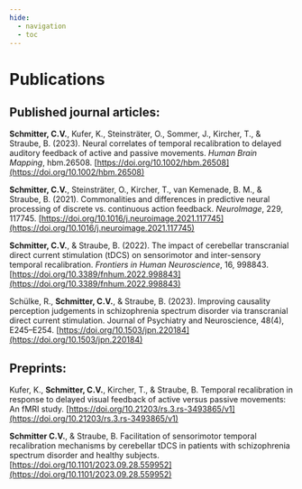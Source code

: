 ```yaml
---
hide:
  - navigation
  - toc
---
```


# Publications

## Published journal articles:

**Schmitter, C.V.**, Kufer, K., Steinsträter, O., Sommer, J., Kircher, T., & Straube, B. (2023). Neural correlates of temporal   recalibration to delayed auditory feedback of active and passive movements. *Human Brain Mapping*, hbm.26508. [https://doi.org/10.1002/hbm.26508](https://doi.org/10.1002/hbm.26508)

**Schmitter, C.V.**, Steinsträter, O., Kircher, T., van Kemenade, B. M., & Straube, B. (2021). Commonalities and differences in predictive neural processing of discrete vs. continuous action feedback. *NeuroImage*, 229, 117745. [https://doi.org/10.1016/j.neuroimage.2021.117745](https://doi.org/10.1016/j.neuroimage.2021.117745)


**Schmitter, C.V.**, & Straube, B. (2022). The impact of cerebellar transcranial direct current stimulation (tDCS) on sensorimotor and inter-sensory temporal recalibration. *Frontiers in Human Neuroscience*, 16, 998843. [https://doi.org/10.3389/fnhum.2022.998843](https://doi.org/10.3389/fnhum.2022.998843)

Schülke, R., **Schmitter, C.V.**, & Straube, B. (2023). Improving causality perception judgements in schizophrenia spectrum disorder via transcranial direct current stimulation. Journal of Psychiatry and Neuroscience, 48(4), E245–E254. [https://doi.org/10.1503/jpn.220184](https://doi.org/10.1503/jpn.220184)


## Preprints:

Kufer, K., **Schmitter, C.V.**, Kircher, T., & Straube, B. Temporal recalibration in response to delayed visual feedback of active versus passive movements: An fMRI study. [https://doi.org/10.21203/rs.3.rs-3493865/v1](https://doi.org/10.21203/rs.3.rs-3493865/v1)

**Schmitter C.V.**, & Straube, B. Facilitation of sensorimotor temporal recalibration mechanisms by cerebellar tDCS in patients with schizophrenia spectrum disorder and healthy subjects. [https://doi.org/10.1101/2023.09.28.559952](https://doi.org/10.1101/2023.09.28.559952)
